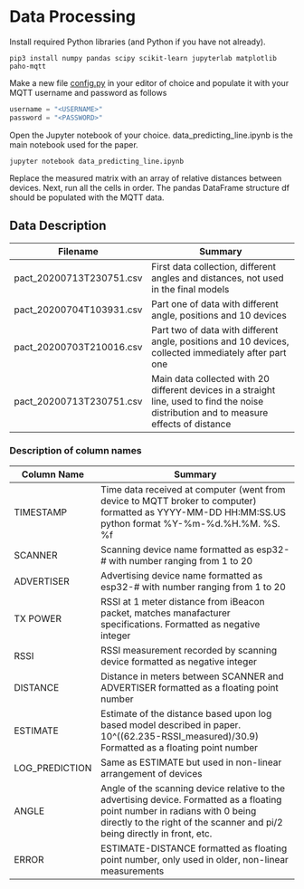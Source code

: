 # Data Processing
Install required Python libraries (and Python if you have not already).
```console
pip3 install numpy pandas scipy scikit-learn jupyterlab matplotlib paho-mqtt
```
Make a new file [config.py](config.py) in your editor of choice and populate it with your MQTT username and password as follows
```python
username = "<USERNAME>"
password = "<PASSWORD>"
```
Open the Jupyter notebook of your choice. data_predicting_line.ipynb is the main notebook used for the paper.
```console
jupyter notebook data_predicting_line.ipynb
```
Replace the measured matrix with an array of relative distances between devices. Next, run all the cells in order. The pandas DataFrame structure df should be populated with the MQTT data.

## Data Description

|Filename|Summary|
|-|-|
|pact_20200713T230751.csv|First data collection, different angles and distances, not used in the final models|
|pact_20200704T103931.csv|Part one of data with different angle, positions and 10 devices|
|pact_20200703T210016.csv|Part two of data with different angle, positions and 10 devices, collected immediately after part one|
|pact_20200713T230751.csv|Main data collected with 20 different devices in a straight line, used to find the noise distribution and to measure effects of distance|

### Description of column names
|Column Name|Summary|
|-|-|
|TIMESTAMP|Time data received at computer (went from device to MQTT broker to computer) formatted as YYYY-MM-DD HH:MM:SS.US python format %Y-%m-%d.%H.%M. %S. %f|
|SCANNER|Scanning device name formatted as esp32-# with number ranging from 1 to 20|
|ADVERTISER|Advertising device name formatted as esp32-# with number ranging from 1 to 20|
|TX POWER|RSSI at 1 meter distance from iBeacon packet, matches manafacturer specifications. Formatted as negative integer|
|RSSI|RSSI measurement recorded by scanning device formatted as negative integer|
|DISTANCE|Distance in meters between SCANNER and ADVERTISER formatted as a floating point number|
|ESTIMATE|Estimate of the distance based upon log based model described in paper. 10^((62.235-RSSI_measured)/30.9) Formatted as a floating point number|
|LOG_PREDICTION|Same as ESTIMATE but used in non-linear arrangement of devices|
|ANGLE|Angle of the scanning device relative to the advertising device. Formatted as a floating point number in radians with 0 being directly to the right of the scanner and pi/2 being directly in front, etc.|
|ERROR|ESTIMATE-DISTANCE formatted as floating point number, only used in older, non-linear measurements|